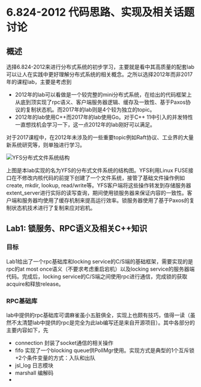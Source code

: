 # 6.824-2012 代码思路、实现及相关话题讨论
## 概述
选择6.824-2012来进行分布式系统的初步学习，主要就是看中其高质量的配套lab可以让人在实践中更好理解分布式系统的相关概念。之所以选择2012年而非2017年的课程lab，主要是考虑到
- 2012年的lab可以看做是一个较完整的mini分布式系统，在给出的代码框架上从底到顶实现了rpc语义、客户端服务器逻辑、缓存及一致性、基于Paxos协议的复制状态机。而2017年的lab则是4个较为独立的topic。
- 2012年的lab使用C++而2017年的lab使用Go。对于C++ 11中引入的并发特性一直想找机会学习一下，这一点2012年的lab刚好可以满足。

对于2017课程中，在2012年未涉及的一些重要topic例如Raft协议、工业界的大量新系统研究等，则单独进行学习。

![YFS分布式文件系统结构](https://pdos.csail.mit.edu/archive/6.824-2012/labs/yfs.jpg "YFS分布式文件系统结构")

上图是本lab实现的名为YFS的分布式文件系统的结构图。YFS利用Linux FUSE接口在不修改内核代码的前提下创建了一个文件系统，接管了基础文件操作例如create, mkdir, lookup, read/write等。YFS客户端将这些操作转发到存储服务器extent_server进行实际的读写查询，期间使用锁服务器来保证内容的一致性。客户端和服务器均使用了缓存机制来提高运行效率。锁服务器使用了基于Paxos的复制状态机技术进行了复制来应对宕机。 


## Lab1: 锁服务、RPC语义及相关C++知识
### 目标
Lab1给出了一个rpc基础库和locking service的C/S端的基础框架，需要实现的是rpc的at most once语义（不要求考虑重启宕机）以及locking service的服务器端代码。完成后，locking service的C/S端之间使用rpc进行通信，完成锁的获取acquire和释放release。
### RPC基础库
lab中提供的rpc基础库可谓麻雀虽小五脏俱全，实现上也颇有技巧，值得一读（虽然不太清楚lab中提供的rpc是完全为此lab编写还是来自开源项目）。其中各部分的主要内容如下，先
- connection 封装了socket通信的相关操作
- fifo 实现了一个blocking queue供PollMgr使用。实现方式是典型的1个互斥锁+2个条件变量的方式：入队和出队
- jsl_log 日志模块
- marshall 编解码
- 




